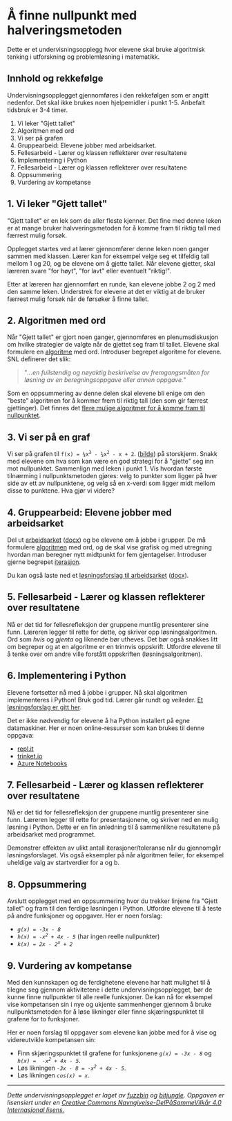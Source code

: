 # Å finne nullpunkt med halveringsmetoden

Dette er et undervisningsopplegg hvor elevene skal bruke algoritmisk tenking i utforskning og problemløsning i matematikk.

## Innhold og rekkefølge

Undervisningsopplegget gjennomføres i den rekkefølgen som er angitt nedenfor. Det skal ikke brukes noen hjelpemidler i punkt 1-5. Anbefalt tidsbruk er 3-4 timer.

1. Vi leker "Gjett tallet"
2. Algoritmen med ord
3. Vi ser på grafen
4. Gruppearbeid: Elevene jobber med arbeidsarket.
5. Fellesarbeid - Lærer og klassen reflekterer over resultatene
6. Implementering i Python
7. Fellesarbeid - Lærer og klassen reflekterer over resultatene
8. Oppsummering
9. Vurdering av kompetanse

## 1. Vi leker "Gjett tallet"

"Gjett tallet" er en lek som de aller fleste kjenner. Det fine med denne leken er at mange bruker halvveringsmetoden for å komme fram til riktig tall med færrest mulig forsøk.

Opplegget startes ved at lærer gjennomfører denne leken noen ganger sammen med klassen. Lærer kan for eksempel velge seg et tilfeldig tall mellom 1 og 20, og be elevene om å gjette tallet. Når elevene gjetter, skal læreren svare "for høyt", "for lavt" eller eventuelt "riktig!".

Etter at læreren har gjennomført en runde, kan elevene jobbe 2 og 2 med den samme leken. Understrek for elevene at det er viktig at de bruker færrest mulig forsøk når de førsøker å finne tallet.

## 2. Algoritmen med ord

Når "Gjett tallet" er gjort noen ganger, gjennomføres en plenumsdiskusjon om hvilke strategier de valgte når de gjettet seg fram til tallet. Elevene skal formulere en [algoritme](https://snl.no/algoritme) med ord. Introduser begrepet algoritme for elevene. SNL definerer det slik: 

> "_...en fullstendig og nøyaktig beskrivelse av fremgangsmåten for løsning av en beregningsoppgave eller annen oppgave._"

Som en oppsummering av denne delen skal elevene bli enige om den "beste" algoritmen for å kommer frem til riktig tall (den som gir færrest gjettinger). Det finnes det [flere mulige algoritmer for å komme fram til nullpunktet](Nullpunkt_halveringsmetoden_algoritmer.md).

## 3. Vi ser på en graf

Vi ser på grafen til <code>f(x)&nbsp;=&nbsp;&frac14;x<sup>3</sup>&nbsp;-&nbsp;&frac34;x<sup>2</sup>&nbsp;-&nbsp;x&nbsp;+&nbsp;2</code>.
([bilde](Nullpunkt_halveringsmetoden.png)) på storskjerm. Snakk med elevene om hva som kan være en god strategi for å "gjette" seg inn mot nullpunktet. Sammenlign med leken i punkt 1. Vis hvordan første tilnærming i nullpunktsmetoden gjøres: velg to punkter som ligger på hver side av ett av nullpunktene, og velg så en x-verdi som ligger midt mellom disse to punktene. Hva gjør vi videre?

## 4. Gruppearbeid: Elevene jobber med arbeidsarket

Del ut [arbeidsarket](Nullpunkt_halveringsmetoden_arbeidsark.pdf) ([docx](Nullpunkt_halveringsmetoden_arbeidsark.docx)) og be elevene om å jobbe i grupper. De må formulere [algoritmen](https://snl.no/algoritme) med ord, og de skal vise grafisk og med utregning hvordan man beregner nytt midtpunkt for fem gjentagelser. Introduser gjerne begrepet [iterasjon](https://snl.no/iterasjon).

Du kan også laste ned et [løsningsforslag til arbeidsarket](Nullpunkt_halveringsmetoden_løsningsforslag.pdf) ([docx](Nullpunkt_halveringsmetoden_løsningsforslag.docx)).

## 5. Fellesarbeid - Lærer og klassen reflekterer over resultatene

Nå er det tid for fellesrefleksjon der gruppene muntlig presenterer sine funn. Læreren legger til rette for dette, og skriver opp løsningsalgoritmen. Ord som *hvis* og *gjenta* og liknende bør utheves. Det bør også snakkes litt om begreper og at en algoritme er en trinnvis oppskrift. Utfordre elevene til å tenke over om andre ville forstått oppskriften (løsningsalgoritmen).

## 6. Implementering i Python

Elevene fortsetter nå med å jobbe i grupper. Nå skal algoritmen implementeres i Python! Bruk god tid. Lærer går rundt og veileder. [Et løsningsforslag er gitt her](Nullpunkt_python_halveringsmetoden.py).

Det er ikke nødvendig for elevene å ha Python installert på egne datamaskiner. Her er noen online-ressurser som kan brukes til denne oppgava:

* [repl.it](https://repl.it/languages/python3)
* [trinket.io](https://trinket.io/python3)
* [Azure Notebooks](https://notebooks.azure.com/)

## 7. Fellesarbeid - Lærer og klassen reflekterer over resultatene

Nå er det tid for fellesrefleksjon der gruppene muntlig presenterer sine funn. Læreren legger til rette for presentasjonene, og skriver ned en mulig løsning i Python. Dette er en fin anledning til å sammenlikne resultatene på arbeidsarket med programmet. 

Demonstrer effekten av ulikt antall iterasjoner/toleranse når du gjennomgår løsningsforslaget. Vis også eksempler på når algoritmen feiler, for eksempel uheldige valg av startverdier for a og b.

## 8. Oppsummering

Avslutt opplegget med en oppsummering hvor du trekker linjene fra "Gjett tallet" og fram til den ferdige løsningen i Python. Utfordre elevene til å teste på andre funksjoner og oppgaver. Her er noen forslag:

* <code>_g(x)&nbsp;=&nbsp;-3x&nbsp;-&nbsp;8_</code>
* <code>_h(x)&nbsp;=&nbsp;-x<sup>2</sup>&nbsp;+&nbsp;4x&nbsp;-&nbsp;5_</code> (har ingen reelle nullpunkter)
* <code>_k(x)&nbsp;=&nbsp;2x&nbsp;-&nbsp;2<sup>x</sup>&nbsp;+&nbsp;2_</code>

## 9. Vurdering av kompetanse

Med den kunnskapen og de ferdighetene elevene har hatt mulighet til å tilegne seg gjennom aktivitetene i dette undervisningsopplegget, bør de kunne finne nullpunkter til alle reelle funksjoner. De kan nå for eksempel vise kompetansen sin i nye og ukjente sammenhenger gjennom å bruke nullpunktsmetoden for å løse likninger eller finne skjæringspunktet til grafene for to funksjoner.

Her er noen forslag til oppgaver som elevene kan jobbe med for å vise og videreutvikle kompetansen sin:

* Finn skjæringspunktet til grafene for funksjonene <code>_g(x)&nbsp;=&nbsp;-3x&nbsp;-&nbsp;8_</code> og <code>_h(x)&nbsp;=&nbsp;&nbsp;-x<sup>2</sup>&nbsp;+&nbsp;4x&nbsp;-&nbsp;5_</code>.
* Løs likningen <code>_-3x&nbsp;-&nbsp;8&nbsp;=&nbsp;-x<sup>2</sup>&nbsp;+&nbsp;4x&nbsp;-&nbsp;5_</code>.
* Løs likningen <code>_cos(x)&nbsp;=&nbsp;x_</code>.

---

_Dette undervisningsopplegget er laget av [fuzzbin](https://github.com/fuzzbin) og [bitjungle](https://github.com/bitjungle). Oppgaven er lisensiert under en [Creative Commons Navngivelse-DelPåSammeVilkår 4.0 Internasjonal lisens.](http://creativecommons.org/licenses/by-sa/4.0/)_